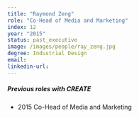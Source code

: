 ```yaml
---
title: "Raymond Zeng"
role: "Co-Head of Media and Marketing"
index: 12
year: "2015"
status: past_executive
image: /images/people/ray_zeng.jpg
degree: Industrial Design
email:
linkedin-url:
---
```

##### Previous roles with CREATE

- 2015 Co-Head of Media and Marketing

